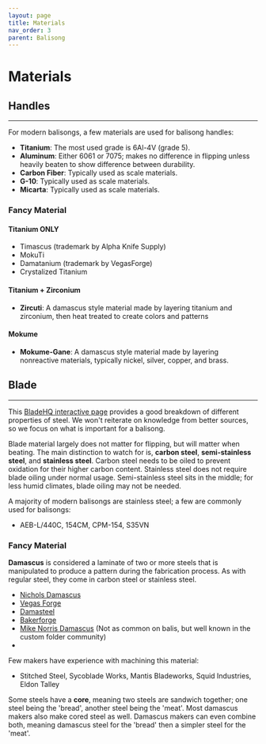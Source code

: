 ```yaml
---
layout: page
title: Materials
nav_order: 3
parent: Balisong
---
```


# Materials
## Handles
---
 For modern balisongs, a few materials are used for balisong handles:
 - **Titanium**: The most used grade is 6Al-4V (grade 5). 
 - **Aluminum**: Either 6061 or 7075; makes no difference in flipping unless heavily beaten to show difference between durability.
 - **Carbon Fiber**: Typically used as scale materials.
 - **G-10**: Typically used as scale materials.
 - **Micarta**: Typically used as scale materials.

### Fancy Material

#### Titanium ONLY

- Timascus (trademark by Alpha Knife Supply)
- MokuTi
- Damatanium (trademark by VegasForge)
- Crystalized Titanium

#### Titanium + Zirconium

- **Zircuti**: A damascus style material made by layering titanium and zirconium, then heat treated to create colors and patterns

#### Mokume

- **Mokume-Gane**: A damascus style material made by layering nonreactive materials, typically nickel, silver, copper, and brass.

## Blade
---

This [BladeHQ interactive page](https://www.bladehq.com/blog/knife-steel-guide) provides a good breakdown of different properties of steel. We won't reiterate on knowledge from better sources, so we focus on what is important for a balisong.

Blade material largely does not matter for flipping, but will matter when beating. The main distinction to watch for is, **carbon steel**, **semi-stainless steel**, and **stainless steel**. Carbon steel needs to be oiled to prevent oxidation for their higher carbon content. Stainless steel does not require blade oiling under normal usage. Semi-stainless steel sits in the middle; for less humid climates, blade oiling may not be needed.

A majority of modern balisongs are stainless steel; a few are commonly used for balisongs:
- AEB-L/440C, 154CM, CPM-154, S35VN

### Fancy Material

**Damascus** is considered a laminate of two or more steels that is manipulated to produce a pattern during the fabrication process. As with regular steel, they come in carbon steel or stainless steel.

- [Nichols Damascus](https://nicholsdamascus.com/collections/all-damascus)
- [Vegas Forge](https://vegasforge.com/collections/stainless-carbon-damascus)
- [Damasteel](https://damasteel.se/steel-and-patterns/all-patterns)
- [Bakerforge](https://www.bakerforge.com/productionsteel)
- [Mike Norris Damascus](https://ssdamascus.net/patterns/) (Not as common on balis, but well known in the custom folder community)
- 
Few makers have experience with machining this material:
- Stitched Steel, Sycoblade Works, Mantis Bladeworks, Squid Industries, Eldon Talley

Some steels have a **core**, meaning two steels are sandwich together; one steel being the 'bread', another steel being the 'meat'. Most damascus makers also make cored steel as well. Damascus makers can even combine both, meaning damascus steel for the 'bread' then a simpler steel for the 'meat'.
